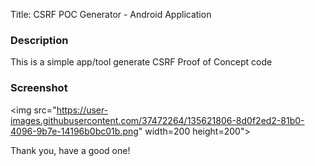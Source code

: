 Title: CSRF POC Generator - Android Application

### Description
This is a simple app/tool generate CSRF Proof of Concept code

### Screenshot

<img src="https://user-images.githubusercontent.com/37472264/135621806-8d0f2ed2-81b0-4096-9b7e-14196b0bc01b.png" width=200 height=200">

Thank you, have a good one!
